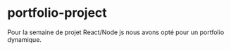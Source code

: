 # portfolio-project
Pour la semaine de projet React/Node js nous avons opté pour un portfolio dynamique.
